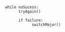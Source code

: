 
      while noSucess:
            tryAgain()
      
            if failure:
                  switchMajor()
